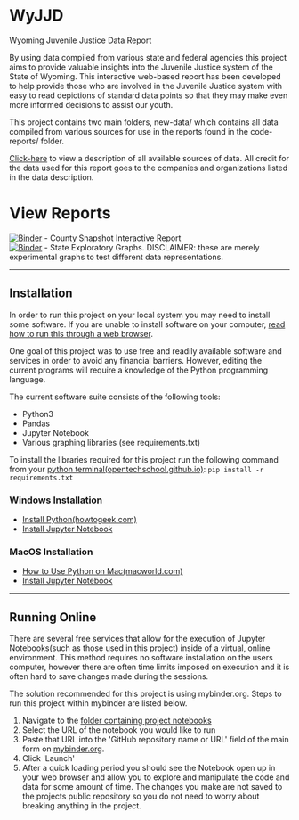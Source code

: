 # WyJJD
Wyoming Juvenile Justice Data Report  

By using data compiled from various state and federal agencies this project aims to provide valuable insights into the
Juvenile Justice system of the State of Wyoming. This interactive web-based report has been developed to help provide
those who are involved in the Juvenile Justice system with easy to read depictions of standard data points so that they
may make even more informed decisions to assist our youth.

This project contains two main folders, new-data/ which contains all data compiled from various sources for use in the reports found in the code-reports/ folder.

[Click-here](https://github.com/coolcomputers/WyJJD/blob/master/new-data/DataGuide.md) to view a description of all available sources of data. All credit for the data used for this report goes to the companies and organizations listed in the data description.

# View Reports
[![Binder](https://mybinder.org/badge_logo.svg)](https://mybinder.org/v2/gh/CoolComputers/WyJJD/master?filepath=code-report%2FDisplay_CountySnapshot.ipynb) - County Snapshot Interactive Report  
[![Binder](https://mybinder.org/badge_logo.svg)](https://mybinder.org/v2/gh/CoolComputers/WyJJD/master?filepath=code-report%2FDisplay_CountySnapshot.ipynbcode-report%2FDisplay_StateStats_Exploratory.ipynb) - State Exploratory Graphs. DISCLAIMER: these are merely experimental graphs to test different data representations.

---

## Installation
In order to run this project on your local system you may need to install some software. If you are unable to install software on your computer, [read how to run this through a web browser](#run-online).  

One goal of this project was to use free and readily available software and services in order to avoid any financial barriers. However, editing the current programs will require a knowledge of the Python programming language.  

The current software suite consists of the following tools:  
- Python3
- Pandas
- Jupyter Notebook
- Various graphing libraries (see requirements.txt)

To install the libraries required for this project run the following command from your [python terminal(opentechschool.github.io)](https://opentechschool.github.io/python-beginners/en/getting_started.html#what-is-python-exactly): `pip install -r requirements.txt`


### Windows Installation
* [Install Python(howtogeek.com)](https://www.howtogeek.com/197947/how-to-install-python-on-windows/)
* [Install Jupyter Notebook](http://jupyter.org/install)

### MacOS Installation
* [How to Use Python on Mac(macworld.com)](https://www.macworld.co.uk/how-to/mac/python-coding-mac-3635912/)
* [Install Jupyter Notebook](http://jupyter.org/install)

---
## Running Online
There are several free services that allow for the execution of Jupyter Notebooks(such as those used in this project) inside of a virtual, online environment. This method requires no software installation on the users computer, however there are often time limits imposed on execution and it is often hard to save changes made during the sessions.

The solution recommended for this project is using mybinder.org. Steps to run this project within mybinder are listed below.

1. Navigate to the [folder containing project notebooks](https://github.com/CoolComputers/WyJJD/tree/master/new-data)
2. Select the URL of the notebook you would like to run
3. Paste that URL into the 'GitHub repository name or URL' field of the main form on [mybinder.org](mybinder.org).
4. Click 'Launch'
5. After a quick loading period you should see the Notebook open up in your web browser and allow you to explore and manipulate the code and data for some amount of time. The changes you make are not saved to the projects public repository so you do not need to worry about breaking anything in the project.

